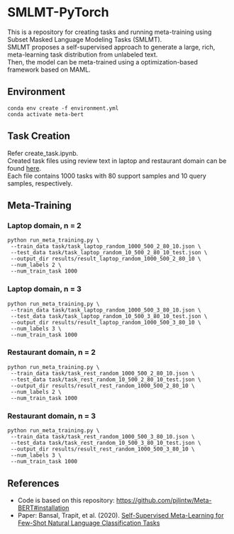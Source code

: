 # SMLMT-PyTorch
This is a repository for creating tasks and running meta-training using Subset Masked Language Modeling Tasks (SMLMT). <br />
SMLMT proposes a self-supervised approach to generate a large, rich, meta-learning task distribution from unlabeled text. <br />
Then, the model can be meta-trained using a optimization-based framework based on MAML.

## Environment
```
conda env create -f environment.yml
conda activate meta-bert
```

## Task Creation
Refer create_task.ipynb. <br />
Created task files using review text in laptop and restaurant domain can be found [here](https://github.com/hjkim811/SMLMT-PyTorch/tree/main/task). <br />
Each file contains 1000 tasks with 80 support samples and 10 query samples, respectively.

## Meta-Training
### Laptop domain, n = 2
```
python run_meta_training.py \
 --train_data task/task_laptop_random_1000_500_2_80_10.json \
 --test_data task/task_laptop_random_10_500_2_80_10_test.json \
 --output_dir results/result_laptop_random_1000_500_2_80_10 \
 --num_labels 2 \
 --num_train_task 1000
```
### Laptop domain, n = 3
```
python run_meta_training.py \
 --train_data task/task_laptop_random_1000_500_3_80_10.json \
 --test_data task/task_laptop_random_10_500_3_80_10_test.json \
 --output_dir results/result_laptop_random_1000_500_3_80_10 \
 --num_labels 3 \
 --num_train_task 1000
```
### Restaurant domain, n = 2
```
python run_meta_training.py \
 --train_data task/task_rest_random_1000_500_2_80_10.json \
 --test_data task/task_rest_random_10_500_2_80_10_test.json \
 --output_dir results/result_rest_random_1000_500_2_80_10 \
 --num_labels 2 \
 --num_train_task 1000
```
### Restaurant domain, n = 3
```
python run_meta_training.py \
 --train_data task/task_rest_random_1000_500_3_80_10.json \
 --test_data task/task_rest_random_10_500_3_80_10_test.json \
 --output_dir results/result_rest_random_1000_500_3_80_10 \
 --num_labels 3 \
 --num_train_task 1000
```
 
## References
- Code is based on this repository: https://github.com/pjlintw/Meta-BERT#installation
- Paper: Bansal, Trapit, et al. (2020). [Self-Supervised Meta-Learning for Few-Shot Natural Language Classification Tasks](https://arxiv.org/pdf/2009.08445.pdf)
